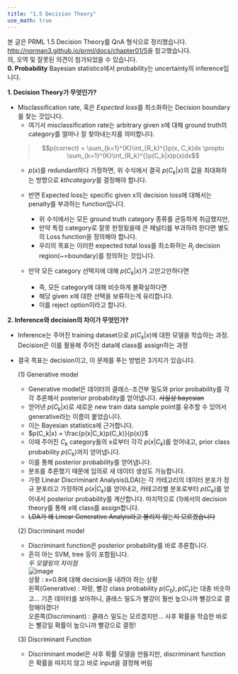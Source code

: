 ```yaml
---
title: "1.5 Decision Theory"
use_math: true
---
```


본 글은 PRML 1.5 Decision Theory를 QnA 형식으로 정리했습니다.  
<http://norman3.github.io/prml/docs/chapter01/5>을 참고했습니다.  
의, 오역 및 잘못된 의견이 첨가되었을 수 있습니다.  
**0. Probability**
Bayesian statistics에서 probability는 uncertainty의 inference입니다.

**1. Decision Theory가 무엇인가?** 
- Misclassification rate, 혹은 *Expected loss*를 최소화하는 Decision boundary를 찾는 것입니다.
  - 여기서 misclassification rate는 arbitrary given x에 대해 ground truth의 category를 얼마나 잘 찾아내는지를 의미합니다. 
  >$$p(correct) = \sum_{k=1}^{K}\int_{R_k}^{}p(x, C_k)dx  \propto \sum_{k=1}^{K}\int_{R_k}^{}p(C_k|x)p(x)dx$$  
  - $p(x)$를 redundant하다 가정하면, 위 수식에서 결국 $p(C_k|x)$의 값을 최대화하는 방향으로 $kth category$를 결정해야 합니다. 
  
  - 반면 Expected loss는 specific given x의 decision loss에 대해서는 penalty를 부과하는 function입니다.
    - 위 수식에서는 모든 ground truth category 종류를 균등하게 취급했지만,
    - 만약 특정 category로 잘못 판정됬을때 큰 페널티를 부과하려 한다면 별도의 Loss function을 정의해야 합니다.
    - 우리의 목표는 이러한 expected total loss를 최소화하는 $R_j$ decision region(~=boundary)를 정의하는 것입니다.
  - 만약 모든 category 선택지에 대해 $p(C_k|x)$가 고만고만하다면
    - 즉, 모든 category에 대해 비슷하게 불확실하다면
    - 해당 given x에 대한 선택을 보류하는게 유리합니다.
    - 이를 reject option이라고 합니다.
    
**2. Inference와 decision의 차이가 무엇인가?**
- Inference는 주어진 training dataset으로 $p(C_k|x)$에 대한 모델을 학습하는 과정. Decision은 이를 활용해 주어진 data에 class를 assign하는 과정  
- 결국 목표는 decision이고, 이 문제를 푸는 방법은 3가지가 있습니다.
  
  (1) Generative model
  - Generative model은 데이터의 클래스-조건부 밀도와 prior probability를 각각 추론해서 posterior probability를 얻어냅니다. ~~사실상 bayesian~~
  - 얻어낸 $p(C_k|x)$로 새로운 new train data sample point를 유추할 수 있어서 generative라는 이름이 붙었습니다.
  - 이는 Bayesian statistics에 근거합니다.
  - $p(C_k|x) = \frac{p(x|C_k)p(C_k)}{p(x)}$
  - 이때 주어진 $C_k$ category들의 x로부터 각각 $p(x|C_k)$를 얻어내고, prior class probability $p(C_k)$까지 얻어냅니다.
  - 이를 통해 posterior probability를 얻어냅니다.
  - 분포를 추론했기 때문에 임의로 새 데이터 생성도 가능합니다.
  - 가령 Linear Discriminant Analysis(LDA)는 각 카테고리의 데이터 분포가 정규 분포라고 가정하여 $p(x|C_k)$를 얻어내고, 카테고리별 분포로부터 $p(C_k)$를 얻어내서 posterior probability를 계산합니다. 마지막으로 (1)에서의 decision theory를 통해 x에 class를 assign합니다.
  - ~~LDA가 왜 Linear Generative Analyis라고 불리지 않는지 모르겠습니다~~
    
  (2) Discriminant model
  - Discriminant function은 posterior probability를 바로 추론합니다.
  - 흔히 아는 SVM, tree 등이 포함됩니다.  
  *두 모델링의 차이점*  
  ![image](https://user-images.githubusercontent.com/46081019/50903547-6f1c0000-1461-11e9-81cd-8eed62e6ab3a.png)    
  상황 : x=0.8에 대해 decision을 내려야 하는 상황  
  왼쪽(Generative) : 파랑, 빨강 class probability $p(C_b), p(C_r)$는 대충 비슷하고... 기존 데이터를 보아하니, 클래스 밀도가 빨강이 훨씬 높으니까 빨강으로 결정해야겠다!   
  오른쪽(Discriminant) : 클래스 밀도는 모르겠지만... 사후 확률을 학습한 바로는 빨강일 확률이 높으니까 빨강으로 결정!   
  
  (3) Discriminant Function
  - Discriminant model은 사후 확률 모델을 만들지만, discriminant function은 확률을 따지지 않고 바로 input을 결정해 버림
    
    
    
    
    
    
    
    
    
    
    
    

